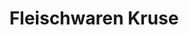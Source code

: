 ---
title: "Fleischwaren Kruse"
url: /bochum/fleischwaren-kruse-wittener-strasse/
shop: Metzgerei
---